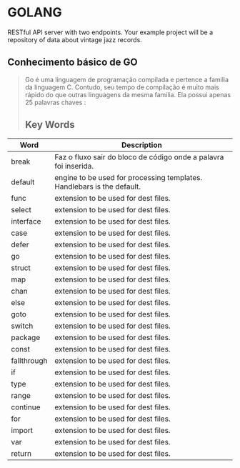 # GOLANG
RESTful API server with two endpoints. Your example project will be a repository of data about vintage jazz records.


## Conhecimento básico de GO


> Go é uma linguagem de programação compilada e pertence a familia da linguagem C. Contudo, seu tempo de compilação é muito mais rápido do que outras linguagens da mesma familia. Ela possui apenas 25 palavras chaves : 
> ## Key Words

| Word   | Description |
| ------ | ----------- |
| break  | Faz o fluxo sair do bloco de código onde a palavra foi inserida. |
| default | engine to be used for processing templates. Handlebars is the default. |
| func    | extension to be used for dest files. |
| select    | extension to be used for dest files. |
| interface    | extension to be used for dest files. |
| case    | extension to be used for dest files. |
| defer    | extension to be used for dest files. |
| go    | extension to be used for dest files. |
| struct    | extension to be used for dest files. |
| map    | extension to be used for dest files. |
| chan    | extension to be used for dest files. |
| else    | extension to be used for dest files. |
| goto    | extension to be used for dest files. |
| switch    | extension to be used for dest files. |
| package    | extension to be used for dest files. |
| const    | extension to be used for dest files. |
| fallthrough    | extension to be used for dest files. |
| if    | extension to be used for dest files. |
| type    | extension to be used for dest files. |
| range    | extension to be used for dest files. |
| continue    | extension to be used for dest files. |
| for    | extension to be used for dest files. |
| import    | extension to be used for dest files. |
| var    | extension to be used for dest files. |
| return    | extension to be used for dest files. |
